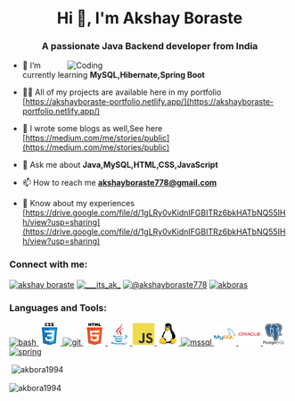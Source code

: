 <h1 align="center">Hi 👋, I'm Akshay Boraste</h1>
<h3 align="center">A passionate Java Backend developer from India</h3>
<img align="right" alt="Coding" width="400" src="https://media4.giphy.com/media/qgQUggAC3Pfv687qPC/giphy.gif?cid=790b76112f9b8f7e6707ac0d37d55532ff53f6945bb7ba5b&rid=giphy.gif&ct=g">

- 🌱 I’m currently learning **MySQL,Hibernate,Spring Boot**

- 👨‍💻 All of my projects are available here in my portfolio [https://akshayboraste-portfolio.netlify.app/](https://akshayboraste-portfolio.netlify.app/)

- 📝 I wrote some blogs as well,See here [https://medium.com/me/stories/public](https://medium.com/me/stories/public)

- 💬 Ask me about **Java,MySQL,HTML,CSS,JavaScript**

- 📫 How to reach me **akshayboraste778@gmail.com**

- 📄 Know about my experiences [https://drive.google.com/file/d/1gLRy0vKidnIFGBITRz6bkHATbNQ55IHh/view?usp=sharing](https://drive.google.com/file/d/1gLRy0vKidnIFGBITRz6bkHATbNQ55IHh/view?usp=sharing)

<h3 align="left">Connect with me:</h3>
<p align="left">
<a href="https://linkedin.com/in/akshay-boraste-70675323a" target="blank"><img align="center" src="https://raw.githubusercontent.com/rahuldkjain/github-profile-readme-generator/master/src/images/icons/Social/linked-in-alt.svg" alt="akshay boraste" height="30" width="40" /></a>
<a href="https://instagram.com/___its_ak_" target="blank"><img align="center" src="https://raw.githubusercontent.com/rahuldkjain/github-profile-readme-generator/master/src/images/icons/Social/instagram.svg" alt="___its_ak_" height="30" width="40" /></a>
<a href="https://medium.com/@akshayboraste778" target="blank"><img align="center" src="https://raw.githubusercontent.com/rahuldkjain/github-profile-readme-generator/master/src/images/icons/Social/medium.svg" alt="@akshayboraste778" height="30" width="40" /></a>
<a href="https://www.hackerrank.com/akboras" target="blank"><img align="center" src="https://raw.githubusercontent.com/rahuldkjain/github-profile-readme-generator/master/src/images/icons/Social/hackerrank.svg" alt="akboras" height="30" width="40" /></a>
</p>

<h3 align="left">Languages and Tools:</h3>
<p align="left"> <a href="https://www.gnu.org/software/bash/" target="_blank" rel="noreferrer"> <img src="https://www.vectorlogo.zone/logos/gnu_bash/gnu_bash-icon.svg" alt="bash" width="40" height="40"/> </a> <a href="https://www.w3schools.com/css/" target="_blank" rel="noreferrer"> <img src="https://raw.githubusercontent.com/devicons/devicon/master/icons/css3/css3-original-wordmark.svg" alt="css3" width="40" height="40"/> </a> <a href="https://git-scm.com/" target="_blank" rel="noreferrer"> <img src="https://www.vectorlogo.zone/logos/git-scm/git-scm-icon.svg" alt="git" width="40" height="40"/> </a> <a href="https://www.w3.org/html/" target="_blank" rel="noreferrer"> <img src="https://raw.githubusercontent.com/devicons/devicon/master/icons/html5/html5-original-wordmark.svg" alt="html5" width="40" height="40"/> </a> <a href="https://www.java.com" target="_blank" rel="noreferrer"> <img src="https://raw.githubusercontent.com/devicons/devicon/master/icons/java/java-original.svg" alt="java" width="40" height="40"/> </a> <a href="https://developer.mozilla.org/en-US/docs/Web/JavaScript" target="_blank" rel="noreferrer"> <img src="https://raw.githubusercontent.com/devicons/devicon/master/icons/javascript/javascript-original.svg" alt="javascript" width="40" height="40"/> </a> <a href="https://www.linux.org/" target="_blank" rel="noreferrer"> <img src="https://raw.githubusercontent.com/devicons/devicon/master/icons/linux/linux-original.svg" alt="linux" width="40" height="40"/> </a> <a href="https://www.microsoft.com/en-us/sql-server" target="_blank" rel="noreferrer"> <img src="https://www.svgrepo.com/show/303229/microsoft-sql-server-logo.svg" alt="mssql" width="40" height="40"/> </a> <a href="https://www.mysql.com/" target="_blank" rel="noreferrer"> <img src="https://raw.githubusercontent.com/devicons/devicon/master/icons/mysql/mysql-original-wordmark.svg" alt="mysql" width="40" height="40"/> </a> <a href="https://www.oracle.com/" target="_blank" rel="noreferrer"> <img src="https://raw.githubusercontent.com/devicons/devicon/master/icons/oracle/oracle-original.svg" alt="oracle" width="40" height="40"/> </a> <a href="https://www.postgresql.org" target="_blank" rel="noreferrer"> <img src="https://raw.githubusercontent.com/devicons/devicon/master/icons/postgresql/postgresql-original-wordmark.svg" alt="postgresql" width="40" height="40"/> </a> <a href="https://spring.io/" target="_blank" rel="noreferrer"> <img src="https://www.vectorlogo.zone/logos/springio/springio-icon.svg" alt="spring" width="40" height="40"/> </a> </p>

<p>&nbsp;<img align="center" src="https://github-readme-stats.vercel.app/api?username=akbora1994&show_icons=true&locale=en" alt="akbora1994" /></p>

<p><img align="center" src="https://github-readme-streak-stats.herokuapp.com/?user=akbora1994&" alt="akbora1994" /></p>
